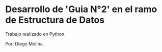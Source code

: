 # Desarrollo de 'Guia N°2' en el ramo de Estructura de Datos

Trabajo realizado en Python.

Por: Diego Molina.
